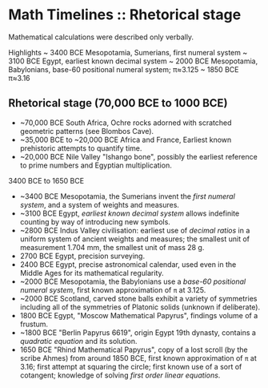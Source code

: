 # Math Timelines :: Rhetorical stage

Mathematical calculations were described only verbally.

Highlights
~ 3400 BCE Mesopotamia, Sumerians, first numeral system
~ 3100 BCE Egypt, earliest known decimal system
~ 2000 BCE Mesopotamia, Babylonians, base-60 positional numeral system; π≈3.125
~ 1850 BCE π≈3.16

## Rhetorical stage (70,000 BCE to 1000 BCE)

- ~70,000 BCE South Africa, Ochre rocks adorned with scratched geometric patterns (see Blombos Cave).
- ~35,000 BCE to ~20,000 BCE Africa and France, Earliest known prehistoric attempts to quantify time.
- ~20,000 BCE Nile Valley "Ishango bone", possibly the earliest reference to prime numbers and Egyptian multiplication.

3400 BCE to 1650 BCE
- ~3400 BCE Mesopotamia, the Sumerians invent the *first numeral system*, and a system of weights and measures.
- ~3100 BCE Egypt, *earliest known decimal system* allows indefinite counting by way of introducing new symbols.
- ~2800 BCE Indus Valley civilisation: earliest use of *decimal ratios* in a uniform system of ancient weights and measures; the smallest unit of measurement 1.704 mm, the smallest unit of mass 28 g.
-  2700 BCE Egypt, precision surveying.
-  2400 BCE Egypt, precise astronomical calendar, used even in the Middle Ages for its mathematical regularity.
- ~2000 BCE Mesopotamia, the Babylonians use a *base-60 positional numeral system*, first known approximation of `π` at 3.125.
- ~2000 BCE Scotland, carved stone balls exhibit a variety of symmetries including all of the symmetries of Platonic solids (unknown if deliberate).
-  1800 BCE Egypt, "Moscow Mathematical Papyrus", findings volume of a frustum.
- ~1800 BCE "Berlin Papyrus 6619", origin Egypt 19th dynasty, contains a *quadratic equation* and its solution.
-  1650 BCE "Rhind Mathematical Papyrus", copy of a lost scroll (by the scribe Ahmes) from around 1850 BCE, first known approximation of `π` at 3.16; first attempt at squaring the circle; first known use of a sort of cotangent; knowledge of solving *first order linear equations*.
